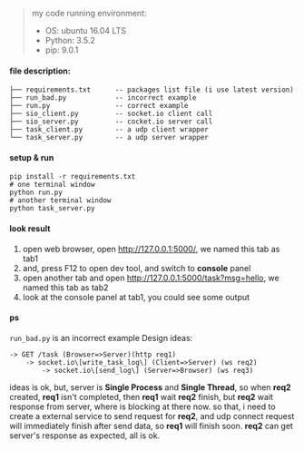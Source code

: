 > my code running environment:
> * OS: ubuntu 16.04 LTS
> * Python: 3.5.2
> * pip: 9.0.1

#### file description:
```
├── requirements.txt      -- packages list file (i use latest version)
├── run_bad.py            -- incorrect example
├── run.py                -- correct example
├── sio_client.py         -- socket.io client call
├── sio_server.py         -- cocket.io server call
├── task_client.py        -- a udp client wrapper
└── task_server.py        -- a udp server wrapper
```

#### setup & run
```shell
pip install -r requirements.txt
# one terminal window 
python run.py
# another terminal window
python task_server.py
```

#### look result
1. open web browser, open http://127.0.0.1:5000/, we named this tab as tab1
2. and, press F12 to open dev tool, and switch to **console** panel
3. open another tab and open http://127.0.0.1:5000/task?msg=hello, we named this tab as tab2
4. look at the console panel at tab1, you could see some output

#### ps
`run_bad.py` is an incorrect example
Design ideas:
```
-> GET /task (Browser=>Server)(http req1)
    -> socket.io\[write_task_log\] (Client=>Server) (ws req2)
        -> socket.io\[send_log\] (Server=>Browser) (ws req3)
```
ideas is ok, but, server is **Single Process** and **Single Thread**, so when **req2** created, **req1** isn't completed, then **req1** wait **req2** finish, but **req2** wait response from server, where is blocking at there now.
so that, i need to create a external service to send request for **req2**, and udp connect request will immediately finish after send data, so **req1** will finish soon. **req2** can get server's response as expected, all is ok.